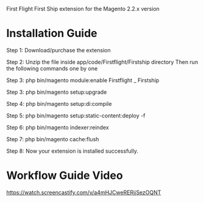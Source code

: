 First Flight First Ship extension for the Magento 2.2.x version

Installation Guide
==================
Step 1: Download/purchase the extension

Step 2: Unzip the file inside app/code/Firstflight/Firstship directory Then run the following commands one by one

Step 3: php bin/magento module:enable Firstflight _ Firstship

Step 3: php bin/magento setup:upgrade

Step 4: php bin/magento setup:di:compile

Step 5: php bin/magento setup:static-content:deploy -f

Step 6: php bin/magento indexer:reindex

Step 7: php bin/magento cache:flush

Step 8: Now your extension is installed successfully. 


Workflow Guide Video
=====================
https://watch.screencastify.com/v/a4mHJCweRERjjSezOQNT
